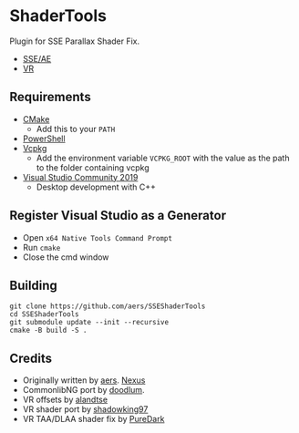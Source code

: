 # ShaderTools

Plugin for SSE Parallax Shader Fix.
  * [SSE/AE](https://www.nexusmods.com/skyrimspecialedition/mods/70760)
  * [VR](https://www.nexusmods.com/skyrimspecialedition/mods/62090)

## Requirements
* [CMake](https://cmake.org/)
	* Add this to your `PATH`
* [PowerShell](https://github.com/PowerShell/PowerShell/releases/latest)
* [Vcpkg](https://github.com/microsoft/vcpkg)
	* Add the environment variable `VCPKG_ROOT` with the value as the path to the folder containing vcpkg
* [Visual Studio Community 2019](https://visualstudio.microsoft.com/)
	* Desktop development with C++

## Register Visual Studio as a Generator
* Open `x64 Native Tools Command Prompt`
* Run `cmake`
* Close the cmd window

## Building
```
git clone https://github.com/aers/SSEShaderTools
cd SSEShaderTools
git submodule update --init --recursive
cmake -B build -S .
```

## Credits
* Originally written by [aers](https://github.com/aers/SSEShaderTools). [Nexus](https://www.nexusmods.com/skyrimspecialedition/mods/31963)
* CommonlibNG port by [doodlum](https://github.com/doodlum).
* VR offsets by [alandtse](https://github.com/alandtse)
* VR shader port by [shadowking97](https://www.nexusmods.com/skyrimspecialedition/users/2336911)
* VR TAA/DLAA shader fix by [PureDark](https://github.com/PureDark)

